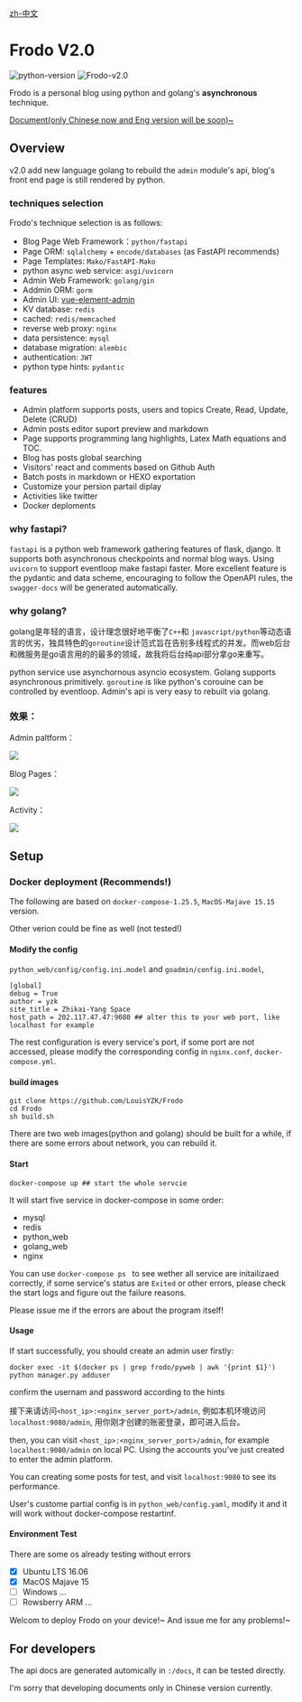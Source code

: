 [zh-中文](readme_cn.md)

# Frodo V2.0
![python-version](https://img.shields.io/badge/python-3.7-green)
![Frodo-v2.0](https://img.shields.io/badge/tag-v2.0-blue)

Frodo is a personal blog using python and golang's **asynchronous** technique.

[Document(only Chinese now and Eng version will be soon)~](http://zhikai.pro/html/index.html)

## Overview

v2.0 add new language golang to rebuild the `admin` module's api, blog's front end page is still rendered by python.

### techniques selection

Frodo's technique selection is as follows:

- Blog Page Web Framework：`python/fastapi`
- Page ORM: `sqlalchemy` + `encode/databases` (as FastAPI recommends)
- Page Templates: `Mako/FastAPI-Mako`
- python async web service: `asgi/uvicorn`
- Admin Web Framework: `golang/gin`
- Addmin ORM: `gorm`
- Admin UI: [vue-element-admin](https://github.com/PanJiaChen/vue-element-admin)
- KV database: `redis`
- cached: `redis/memcached`
- reverse web proxy: `nginx`
- data persistence: `mysql`
- database migration: `alembic`
- authentication: `JWT`
- python type hints: `pydantic`

### features

- Admin platform supports posts, users and topics Create, Read, Update, Delete (CRUD)
- Admin posts editor suport preview and markdown
- Page supports programming lang highlights, Latex Math equations and TOC.
- Blog has posts global searching
- Visitors' react and comments based on Github Auth
- Batch posts in markdown or HEXO exportation
- Customize your persion partail diplay
- Activities like twitter
- Docker deploments

### why fastapi?

`fastapi` is a python web framework gathering features of flask, django. It supports both asynchronous checkpoints and normal blog ways. Using `uvicorn` to support eventloop make fastapi faster. More excellent feature is the pydantic and data scheme, encouraging to follow the OpenAPI rules, the `swagger-docs` will be generated automatically.

### why golang?

golang是年轻的语言，设计理念很好地平衡了`C++`和 `javascript/python`等动态语言的优劣，独具特色的`goroutine`设计范式旨在告别多线程式的并发。而web后台和微服务是go语言用的的最多的领域，故我将后台纯api部分拿go来重写。

python service use asynchornous asyncio ecosystem. Golang supports asynchronous primitively. `goroutine` is like python's corouine can be controlled by eventloop. Admin's api is very easy to rebuilt via golang.

### 效果：
Admin paltform：

![](doc/images/admin.png)

Blog Pages：

![](doc/images/index.png)

Activity：

![](doc/images/activity.png)


## Setup

### Docker deployment (Recommends!)
The following are based on `docker-compose-1.25.5`, `MacOS-Majave 15.15` version.

Other verion could be fine as well (not tested!)

#### Modify the config
`python_web/config/config.ini.model` and `goadmin/config.ini.model`,

```
[global]
debug = True
author = yzk
site_title = Zhikai-Yang Space
host_path = 202.117.47.47:9080 ## alter this to your web port, like localhost for example
```
The rest configuration is every service's port, if some port are not accessed, please modify the corresponding config in `nginx.conf`, `docker-compose.yml`.

#### build images

```
git clone https://github.com/LouisYZK/Frodo
cd Frodo
sh build.sh
```
There are two web images(python and golang) should be built for a while, if there are some errors about network, you can rebuild it.

#### Start
```
docker-compose up ## start the whole servcie
```

It will start five service in docker-compose in some order:

- mysql
- redis
- python_web
- golang_web
- nginx

You can use `docker-compose ps ` to see wether all service are initailizaed correctly, if some service's status are `Exited` or other errors, please check the start logs and figure out the failure reasons. 

Please issue me if the errors are about the program itself!

#### Usage 
If start successfully, you should create an admin user firstly:

```
docker exec -it $(docker ps | grep frodo/pyweb | awk '{print $1}') python manager.py adduser
```
confirm the usernam and password according to the hints

接下来请访问`<host_ip>:<nginx_server_port>/admin`, 例如本机环境访问`localhost:9080/admin`, 用你刚才创建的账密登录，即可进入后台。

then, you can visit `<host_ip>:<nginx_server_port>/admin`, for example `localhost:9080/admin` on local PC. Using the accounts you've just created to enter the admin platform.

You can creating some posts for test, and visit `localhost:9080` to see its performance.

User's custome partial config is in `python_web/config.yaml`, modify it and it will work without docker-compose restartinf.


#### Environment Test
There are some os already testing without errors

- [x] Ubuntu LTS 16.06
- [x] MacOS Majave 15
- [ ] Windows ...
- [ ] Rowsberry ARM ...

Welcom to deploy Frodo on your device!~ And issue me for any problems!~



## For developers
The api docs are generated automically in `:/docs`, it can be tested directly. 

I'm sorry that developing documents only in Chinese version currently.


  
